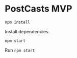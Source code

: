 # PostCasts MVP

```shell
npm install
```

Install dependencies.

```shell
npm start
```

Run `npm start`
